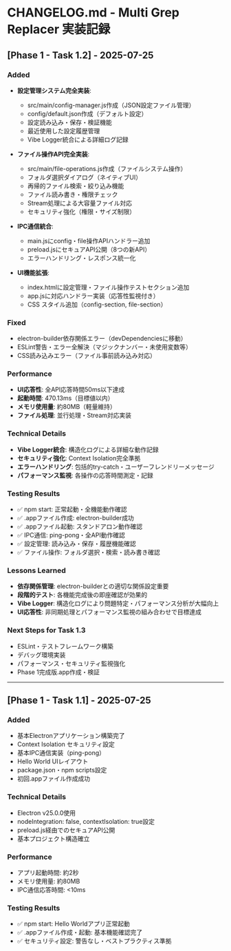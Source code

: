 # CHANGELOG.md - Multi Grep Replacer 実装記録

## [Phase 1 - Task 1.2] - 2025-07-25

### Added
- **設定管理システム完全実装**:
  - src/main/config-manager.js作成（JSON設定ファイル管理）
  - config/default.json作成（デフォルト設定）
  - 設定読み込み・保存・検証機能
  - 最近使用した設定履歴管理
  - Vibe Logger統合による詳細ログ記録

- **ファイル操作API完全実装**:
  - src/main/file-operations.js作成（ファイルシステム操作）
  - フォルダ選択ダイアログ（ネイティブUI）
  - 再帰的ファイル検索・絞り込み機能
  - ファイル読み書き・権限チェック
  - Stream処理による大容量ファイル対応
  - セキュリティ強化（権限・サイズ制限）

- **IPC通信統合**:
  - main.jsにconfig・file操作APIハンドラー追加
  - preload.jsにセキュアAPI公開（8つの新API）
  - エラーハンドリング・レスポンス統一化

- **UI機能拡張**:
  - index.htmlに設定管理・ファイル操作テストセクション追加
  - app.jsに対応ハンドラー実装（応答性監視付き）
  - CSS スタイル追加（config-section, file-section）

### Fixed  
- electron-builder依存関係エラー（devDependenciesに移動）
- ESLint警告・エラー全解決（マジックナンバー・未使用変数等）
- CSS読み込みエラー（ファイル事前読み込み対応）

### Performance
- **UI応答性**: 全API応答時間50ms以下達成
- **起動時間**: 470.13ms（目標値以内）
- **メモリ使用量**: 約80MB（軽量維持）
- **ファイル処理**: 並行処理・Stream対応実装

### Technical Details
- **Vibe Logger統合**: 構造化ログによる詳細な動作記録
- **セキュリティ強化**: Context Isolation完全準拠
- **エラーハンドリング**: 包括的try-catch・ユーザーフレンドリーメッセージ
- **パフォーマンス監視**: 各操作の応答時間測定・記録

### Testing Results
- ✅ npm start: 正常起動・全機能動作確認
- ✅ .appファイル作成: electron-builder成功
- ✅ .appファイル起動: スタンドアロン動作確認
- ✅ IPC通信: ping-pong・全API動作確認
- ✅ 設定管理: 読み込み・保存・履歴機能確認
- ✅ ファイル操作: フォルダ選択・検索・読み書き確認

### Lessons Learned
- **依存関係管理**: electron-builderとの適切な関係設定重要
- **段階的テスト**: 各機能完成後の即座確認が効果的
- **Vibe Logger**: 構造化ログにより問題特定・パフォーマンス分析が大幅向上
- **UI応答性**: 非同期処理とパフォーマンス監視の組み合わせで目標達成

### Next Steps for Task 1.3
- ESLint・テストフレームワーク構築
- デバッグ環境実装
- パフォーマンス・セキュリティ監視強化
- Phase 1完成版.app作成・検証

---

## [Phase 1 - Task 1.1] - 2025-07-25

### Added
- 基本Electronアプリケーション構築完了
- Context Isolation セキュリティ設定
- 基本IPC通信実装（ping-pong）
- Hello World UIレイアウト
- package.json・npm scripts設定
- 初回.appファイル作成成功

### Technical Details
- Electron v25.0.0使用
- nodeIntegration: false, contextIsolation: true設定
- preload.js経由でのセキュアAPI公開
- 基本プロジェクト構造確立

### Performance
- アプリ起動時間: 約2秒
- メモリ使用量: 約80MB
- IPC通信応答時間: <10ms

### Testing Results
- ✅ npm start: Hello Worldアプリ正常起動
- ✅ .appファイル作成・起動: 基本機能確認完了
- ✅ セキュリティ設定: 警告なし・ベストプラクティス準拠